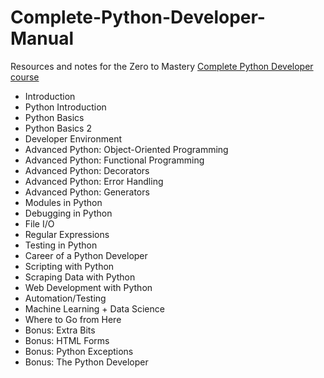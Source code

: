 # Complete-Python-Developer-Manual

Resources and notes for the Zero to Mastery [Complete Python Developer course](https://zerotomastery.io/courses/learn-python/)

- Introduction
- Python Introduction
- Python Basics
- Python Basics 2
- Developer Environment
- Advanced Python: Object-Oriented Programming
- Advanced Python: Functional Programming
- Advanced Python: Decorators
- Advanced Python: Error Handling
- Advanced Python: Generators
- Modules in Python
- Debugging in Python
- File I/O
- Regular Expressions
- Testing in Python
- Career of a Python Developer
- Scripting with Python
- Scraping Data with Python
- Web Development with Python
- Automation/Testing
- Machine Learning + Data Science
- Where to Go from Here
- Bonus: Extra Bits
- Bonus: HTML Forms
- Bonus: Python Exceptions
- Bonus: The Python Developer
